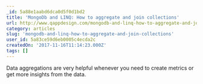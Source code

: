 ```yaml
---
_id: 5a88e1aabd6dca0d5f0d1bd2
title: 'MongoDb and LINQ: How to aggregate and join collections'
url: http://www.qappdesign.com/mongodb-and-linq-how-to-aggregate-and-join-collections/
category: articles
slug: 'mongodb-and-linq-how-to-aggregate-and-join-collections'
user_id: 5a83ce59d6eb0005c4ecda2c
createdOn: '2017-11-16T11:14:23.000Z'
tags: []
---
```


Data aggregations are very helpful whenever you need to create metrics or get more insights from the data. 

